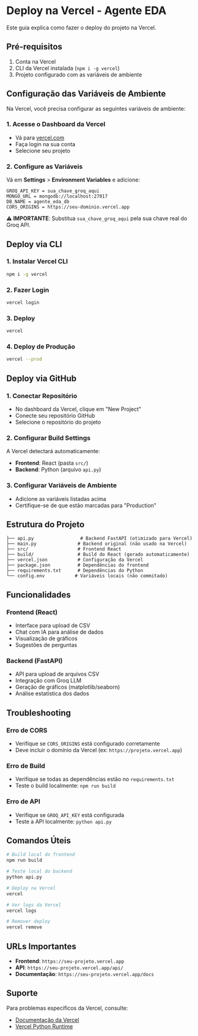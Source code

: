 # Deploy na Vercel - Agente EDA

Este guia explica como fazer o deploy do projeto na Vercel.

## Pré-requisitos

1. Conta na Vercel
2. CLI da Vercel instalada (`npm i -g vercel`)
3. Projeto configurado com as variáveis de ambiente

## Configuração das Variáveis de Ambiente

Na Vercel, você precisa configurar as seguintes variáveis de ambiente:

### 1. Acesse o Dashboard da Vercel
- Vá para [vercel.com](https://vercel.com)
- Faça login na sua conta
- Selecione seu projeto

### 2. Configure as Variáveis
Vá em **Settings** > **Environment Variables** e adicione:

```
GROQ_API_KEY = sua_chave_groq_aqui
MONGO_URL = mongodb://localhost:27017
DB_NAME = agente_eda_db
CORS_ORIGINS = https://seu-dominio.vercel.app
```

**⚠️ IMPORTANTE**: Substitua `sua_chave_groq_aqui` pela sua chave real do Groq API.

## Deploy via CLI

### 1. Instalar Vercel CLI
```bash
npm i -g vercel
```

### 2. Fazer Login
```bash
vercel login
```

### 3. Deploy
```bash
vercel
```

### 4. Deploy de Produção
```bash
vercel --prod
```

## Deploy via GitHub

### 1. Conectar Repositório
- No dashboard da Vercel, clique em "New Project"
- Conecte seu repositório GitHub
- Selecione o repositório do projeto

### 2. Configurar Build Settings
A Vercel detectará automaticamente:
- **Frontend**: React (pasta `src/`)
- **Backend**: Python (arquivo `api.py`)

### 3. Configurar Variáveis de Ambiente
- Adicione as variáveis listadas acima
- Certifique-se de que estão marcadas para "Production"

## Estrutura do Projeto

```
├── api.py                 # Backend FastAPI (otimizado para Vercel)
├── main.py               # Backend original (não usado na Vercel)
├── src/                  # Frontend React
├── build/                # Build do React (gerado automaticamente)
├── vercel.json           # Configuração da Vercel
├── package.json          # Dependências do frontend
├── requirements.txt      # Dependências do Python
└── config.env           # Variáveis locais (não commitado)
```

## Funcionalidades

### Frontend (React)
- Interface para upload de CSV
- Chat com IA para análise de dados
- Visualização de gráficos
- Sugestões de perguntas

### Backend (FastAPI)
- API para upload de arquivos CSV
- Integração com Groq LLM
- Geração de gráficos (matplotlib/seaborn)
- Análise estatística dos dados

## Troubleshooting

### Erro de CORS
- Verifique se `CORS_ORIGINS` está configurado corretamente
- Deve incluir o domínio da Vercel (ex: `https://projeto.vercel.app`)

### Erro de Build
- Verifique se todas as dependências estão no `requirements.txt`
- Teste o build localmente: `npm run build`

### Erro de API
- Verifique se `GROQ_API_KEY` está configurada
- Teste a API localmente: `python api.py`

## Comandos Úteis

```bash
# Build local do frontend
npm run build

# Teste local do backend
python api.py

# Deploy na Vercel
vercel

# Ver logs da Vercel
vercel logs

# Remover deploy
vercel remove
```

## URLs Importantes

- **Frontend**: `https://seu-projeto.vercel.app`
- **API**: `https://seu-projeto.vercel.app/api/`
- **Documentação**: `https://seu-projeto.vercel.app/docs`

## Suporte

Para problemas específicos da Vercel, consulte:
- [Documentação da Vercel](https://vercel.com/docs)
- [Vercel Python Runtime](https://vercel.com/docs/functions/serverless-functions/runtimes/python)